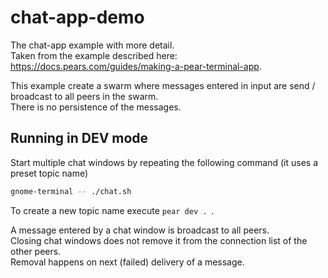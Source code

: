 # chat-app-demo

The chat-app example with more detail.  
Taken from the example described here: https://docs.pears.com/guides/making-a-pear-terminal-app.

This example create a swarm where messages entered in input are send / broadcast to all peers in the swarm.  
There is no persistence of the messages.

## Running in DEV mode

Start multiple chat windows by repeating the following command (it uses a preset topic name)
```bash
gnome-terminal -- ./chat.sh
```
To create a new topic name execute ```pear dev . ```.

A message entered by a chat window is broadcast to all peers.  
Closing chat windows does not remove it from the connection list of the other peers.  
Removal happens on next (failed) delivery of a message.
